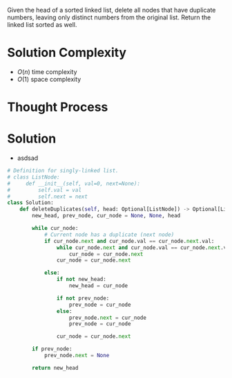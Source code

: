 Given the head of a sorted linked list, delete all nodes that have duplicate numbers, leaving only distinct numbers from the original list. Return the linked list sorted as well.
# Solution Complexity
- $O(n)$ time complexity
- $O(1)$ space complexity
# Thought Process
# Solution
- asdsad
```Python
# Definition for singly-linked list.
# class ListNode:
#     def __init__(self, val=0, next=None):
#         self.val = val
#         self.next = next
class Solution:
	def deleteDuplicates(self, head: Optional[ListNode]) -> Optional[ListNode]:
		new_head, prev_node, cur_node = None, None, head

		while cur_node:
			# Current node has a duplicate (next node)
			if cur_node.next and cur_node.val == cur_node.next.val:
				while cur_node.next and cur_node.val == cur_node.next.val:
					cur_node = cur_node.next
				cur_node = cur_node.next

			else:
				if not new_head:
					new_head = cur_node

				if not prev_node:
					prev_node = cur_node
				else:
					prev_node.next = cur_node
					prev_node = cur_node

				cur_node = cur_node.next

		if prev_node:
			prev_node.next = None

		return new_head
```